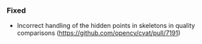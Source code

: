 ### Fixed

- Incorrect handling of the hidden points in skeletons in quality comparisons
  (<https://github.com/opencv/cvat/pull/7191>)
